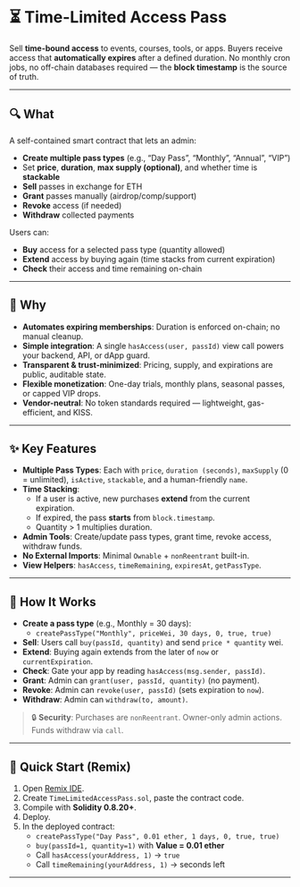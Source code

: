 # ⏳ Time-Limited Access Pass 

Sell **time-bound access** to events, courses, tools, or apps. Buyers receive access that **automatically expires** after a defined duration. No monthly cron jobs, no off-chain databases required — the **block timestamp** is the source of truth.

--- 
 
## 🔍 What
     
A self-contained smart contract that lets an admin:     

- **Create multiple pass types** (e.g., “Day Pass”, “Monthly”, “Annual”, “VIP”) 
- Set **price**, **duration**, **max supply (optional)**, and whether time is **stackable**
- **Sell** passes in exchange for ETH
- **Grant** passes manually (airdrop/comp/support)
- **Revoke** access (if needed)
- **Withdraw** collected payments

Users can:

- **Buy** access for a selected pass type (quantity allowed)
- **Extend** access by buying again (time stacks from current expiration)
- **Check** their access and time remaining on-chain

---

## 🤔 Why

- **Automates expiring memberships**: Duration is enforced on-chain; no manual cleanup.
- **Simple integration**: A single `hasAccess(user, passId)` view call powers your backend, API, or dApp guard.
- **Transparent & trust-minimized**: Pricing, supply, and expirations are public, auditable state.
- **Flexible monetization**: One-day trials, monthly plans, seasonal passes, or capped VIP drops.
- **Vendor-neutral**: No token standards required — lightweight, gas-efficient, and KISS.

---

## ✨ Key Features

- **Multiple Pass Types**: Each with `price`, `duration (seconds)`, `maxSupply` (0 = unlimited), `isActive`, `stackable`, and a human-friendly `name`.
- **Time Stacking**:
  - If a user is active, new purchases **extend** from the current expiration.
  - If expired, the pass **starts** from `block.timestamp`.
  - Quantity > 1 multiplies duration.
- **Admin Tools**: Create/update pass types, grant time, revoke access, withdraw funds.
- **No External Imports**: Minimal `Ownable` + `nonReentrant` built-in.
- **View Helpers**: `hasAccess`, `timeRemaining`, `expiresAt`, `getPassType`.

---

## 🧩 How It Works

- **Create a pass type** (e.g., Monthly = 30 days):
  - `createPassType("Monthly", priceWei, 30 days, 0, true, true)`
- **Sell**: Users call `buy(passId, quantity)` and send `price * quantity` wei.
- **Extend**: Buying again extends from the later of `now` or `currentExpiration`.
- **Check**: Gate your app by reading `hasAccess(msg.sender, passId)`.
- **Grant**: Admin can `grant(user, passId, quantity)` (no payment).
- **Revoke**: Admin can `revoke(user, passId)` (sets expiration to `now`).
- **Withdraw**: Admin can `withdraw(to, amount)`.

> 🔒 **Security**: Purchases are `nonReentrant`. Owner-only admin actions. Funds withdraw via `call`.

---

## 🚀 Quick Start (Remix)

1. Open [Remix IDE](https://remix.ethereum.org/).
2. Create `TimeLimitedAccessPass.sol`, paste the contract code.
3. Compile with **Solidity 0.8.20+**.
4. Deploy.
5. In the deployed contract:
   - `createPassType("Day Pass", 0.01 ether, 1 days, 0, true, true)`
   - `buy(passId=1, quantity=1)` with **Value = 0.01 ether**
   - Call `hasAccess(yourAddress, 1)` → `true`
   - Call `timeRemaining(yourAddress, 1)` → seconds left

---
